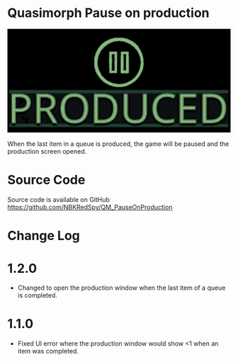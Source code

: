 # Quasimorph Pause on production

![Production Pause logo](./media/ProducedWithPause.png)

When the last item in a queue is produced, the game will be paused and the production screen opened.

# Source Code
Source code is available on GitHub https://github.com/NBKRedSpy/QM_PauseOnProduction

# Change Log

# 1.2.0
* Changed to open the production window when the last item of a queue is completed.

# 1.1.0
* Fixed UI error where the production window would show <1 when an item was completed.